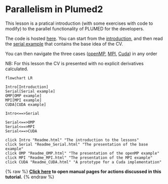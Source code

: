 # Parallelism in Plumed2

This lesson is a pratical introduction (with some exercises with code to modify) to the parallel functionality of PLUMED for the developers.

The code is hosted [here](https://github.com/Iximiel/PlumedFlagship_parallelism). You can start from the [introduction](Readme.md), and then read the [serial example](Readme_Serial.md) that contains the base idea of the CV.

You can then navigate the three cases ([openMP](Readme_OMP.md), [MPI](Readme_MPI.md), [Cuda](Readme_CUDA.md)) in any order

NB: For this lesson the CV is presented with no explicit derivatives calculated.



```mermaid
flowchart LR

Intro[Introduction]
Serial[Serial example]
OMP[OMP example]
MPI[MPI example]
CUDA[CUDA example]

Intro<==>Serial

Serial<==>OMP
Serial<==>MPI
Serial<==>CUDA

click Intro "Readme.html" "The introduction to the lessons"
click Serial "Readme_Serial.html" "The presentation of the base example"
click OMP "Readme_OMP.html" "The presentation of the openMP example"
click MPI "Readme_MPI.html" "The presentation of the MPI example"
click CUDA "Readme_CUDA.html" "A prototype for a Cuda implementation"
```
{% raw %}
<b><a href="https://www.plumed.org/doc-master/user-doc/html/actionlist/?actions=" target="_blank">Click here</a> to open manual pages for actions discussed in this tutorial.</b>
{% endraw %}
